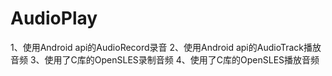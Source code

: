 # AudioPlay

1、使用Android api的AudioRecord录音
2、使用Android api的AudioTrack播放音频
3、使用了C库的OpenSLES录制音频
4、使用了C库的OpenSLES播放音频
